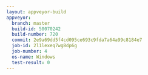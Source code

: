 ```yaml
---
layout: appveyor-build
appveyor:
  branch: master
  build-id: 50070242
  build-number: 720
  commit: 2e9a69dd5f4cd095ce693c9fda7a64a99c8184e7
  job-id: 2l1lexeq7wg8dp6g
  job-number: 4
  os-name: Windows
  test-result: 0
---
```

